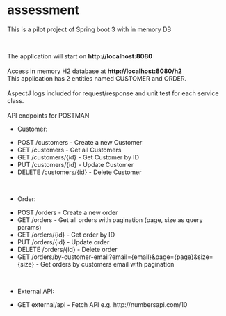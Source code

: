 # assessment
This is a pilot project of Spring boot 3  with in memory DB

<br/>

The application will start on <b>http://localhost:8080</b>
<br/><br/>
Access in memory H2 database at <b>http://localhost:8080/h2</b>
<br/>
This application has 2  entities named CUSTOMER and ORDER.
<br/><br/>
AspectJ logs included for request/response and unit test for each service class. <br/>
<br/>
API endpoints for POSTMAN <br/>


<ul><li>Customer:</li></ul>


<ul>
<li>POST /customers - Create a new Customer</li>
<li>GET /customers - Get all Customers</li>
<li>GET /customers/{id} - Get Customer by ID</li>
<li>PUT /customers/{id} - Update Customer</li>
<li>DELETE /customers/{id} - Delete Customer</li>
</ul>

<br/>
<ul><li>Order:</li></ul>

<ul>
<li>POST /orders - Create a new order</li>
<li>GET /orders - Get all orders with pagination (page, size as query params)</li>
<li>GET /orders/{id} - Get order by ID</li>
<li>PUT /orders/{id} - Update order</li>
<li>DELETE /orders/{id} - Delete order</li>

<li>GET /orders/by-customer-email?email={email}&page={page}&size={size} - Get orders by customers email with pagination</li>
</ul>
<br/>
<ul><li>External API:</li></ul>
<ul>
<li>GET external/api - Fetch API e.g. http://numbersapi.com/10</li>
</ul>
